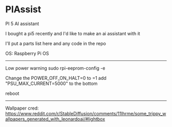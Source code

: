 # PIAssist
PI 5 AI assistant

I bought a pi5 recently and I'd like to make an ai assistant with it

I'll put a parts list here and any code in the repo

OS: Raspberry Pi OS


----------
Low power warning
  sudo rpi-eeprom-config -e

  Change the POWER_OFF_ON_HALT=0 to =1
  add "PSU_MAX_CURRENT=5000" to the bottom
  
  reboot

-----------
Wallpaper cred: https://www.reddit.com/r/StableDiffusion/comments/11lhrme/some_trippy_wallpapers_generated_with_leonardoai/#lightbox
